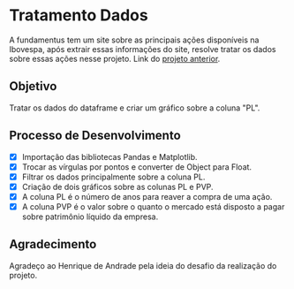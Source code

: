 # Tratamento Dados

A fundamentus tem um site sobre as principais ações disponíveis na Ibovespa, após extrair essas informações do site, resolve tratar os dados sobre essas ações nesse projeto. Link do <a href="https://github.com/jbrunopg/extracao-dados-site">projeto anterior</a>.


## Objetivo

Tratar os dados do dataframe e criar um gráfico sobre a coluna "PL".

## Processo de Desenvolvimento

- [x] Importação das bibliotecas Pandas e Matplotlib.
- [x] Trocar as vírgulas por pontos e converter de Object para Float.
- [x] Filtrar os dados principalmente sobre a coluna PL.
- [x] Criação de dois gráficos sobre as colunas PL e PVP.
- [x] A coluna PL é o número de anos para reaver a compra de uma ação.
- [x] A coluna PVP é o valor sobre o quanto o mercado está disposto a pagar sobre patrimônio líquido da empresa.

## Agradecimento

Agradeço ao Henrique de Andrade pela ideia do desafio da realização do projeto.
